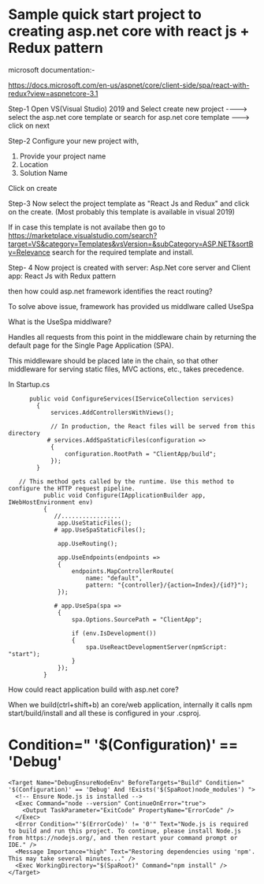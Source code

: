 # Sample quick start project to creating asp.net core with react js + Redux pattern

microsoft documentation:-

https://docs.microsoft.com/en-us/aspnet/core/client-side/spa/react-with-redux?view=aspnetcore-3.1


Step-1 
Open VS(Visual Studio) 2019 and Select create new project ----> select the asp.net core template or search for asp.net core template ---> click on next

Step-2
Configure your new project with,

 1. Provide your project name
 2. Location
 3. Solution Name
 
Click on create 

Step-3
Now select the project template as "React Js and Redux" and click on the create. (Most probably this template is available in visual 2019)  

If in case this template is not availabe then go to
https://marketplace.visualstudio.com/search?target=VS&category=Templates&vsVersion=&subCategory=ASP.NET&sortBy=Relevance  search for the required template and install.

Step- 4
Now project is created with server: Asp.Net core server and Client app: React Js with Redux pattern

then how could asp.net framework identifies the react routing?

To solve above issue, framework has provided us middlware called UseSpa 

What is the UseSpa middlware?

Handles all requests from this point in the middleware chain by returning the default page for the Single Page Application (SPA).

This middleware should be placed late in the chain, so that other middleware for serving static files, MVC actions, etc., takes precedence.


In Startup.cs

          public void ConfigureServices(IServiceCollection services)
            {
                services.AddControllersWithViews();

                // In production, the React files will be served from this directory
               # services.AddSpaStaticFiles(configuration =>
                {
                    configuration.RootPath = "ClientApp/build";
                });
            }
            
       // This method gets called by the runtime. Use this method to configure the HTTP request pipeline.
              public void Configure(IApplicationBuilder app, IWebHostEnvironment env)
              {
                 //.................
                  app.UseStaticFiles();
                 # app.UseSpaStaticFiles();

                  app.UseRouting();

                  app.UseEndpoints(endpoints =>
                  {
                      endpoints.MapControllerRoute(
                          name: "default",
                          pattern: "{controller}/{action=Index}/{id?}");
                  });

                 # app.UseSpa(spa =>
                  {
                      spa.Options.SourcePath = "ClientApp";

                      if (env.IsDevelopment())
                      {
                          spa.UseReactDevelopmentServer(npmScript: "start");
                      }
                  });
              }

How could react application build with asp.net core?

When we build(ctrl+shift+b) an core/web application, internally it calls npm start/build/install and all these is configured in your .csproj.

# Condition=" '$(Configuration)' == 'Debug' 

    <Target Name="DebugEnsureNodeEnv" BeforeTargets="Build" Condition=" '$(Configuration)' == 'Debug' And !Exists('$(SpaRoot)node_modules') ">
      <!-- Ensure Node.js is installed -->
      <Exec Command="node --version" ContinueOnError="true">
        <Output TaskParameter="ExitCode" PropertyName="ErrorCode" />
      </Exec>
      <Error Condition="'$(ErrorCode)' != '0'" Text="Node.js is required to build and run this project. To continue, please install Node.js from https://nodejs.org/, and then restart your command prompt or IDE." />
      <Message Importance="high" Text="Restoring dependencies using 'npm'. This may take several minutes..." />
      <Exec WorkingDirectory="$(SpaRoot)" Command="npm install" />
    </Target>
    
    






